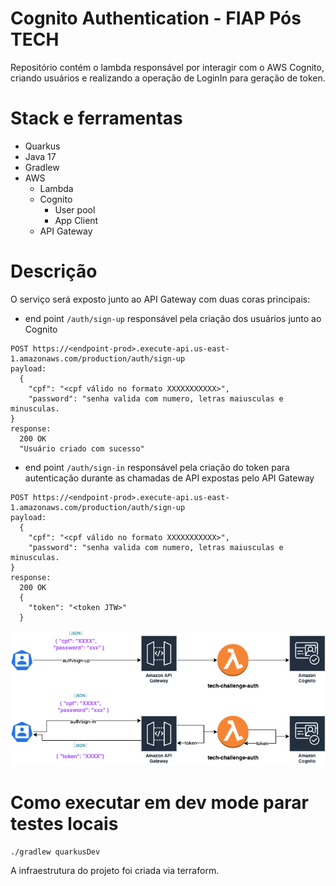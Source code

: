 # Cognito Authentication - FIAP Pós TECH

Repositório contém o lambda responsável por interagir com o AWS Cognito, criando usuários e realizando a operação de LoginIn para geração de token.

# Stack e ferramentas

* Quarkus
* Java 17
* Gradlew
* AWS
    * Lambda
    * Cognito
        * User pool
        * App Client
    * API Gateway

# Descrição

O serviço será exposto junto ao API Gateway com duas coras principais:

* end point `/auth/sign-up` responsável pela criação dos usuários junto ao Cognito

```
POST https://<endpoint-prod>.execute-api.us-east-1.amazonaws.com/production/auth/sign-up
payload: 
  {
    "cpf": "<cpf válido no formato XXXXXXXXXXX>",
    "password": "senha valida com numero, letras maiusculas e minusculas. 
}
response:
  200 OK
  "Usuário criado com sucesso"
```

* end point `/auth/sign-in` responsável pela criação do token para autenticação durante as chamadas de API expostas pelo API Gateway

```
POST https://<endpoint-prod>.execute-api.us-east-1.amazonaws.com/production/auth/sign-up
payload: 
  {
    "cpf": "<cpf válido no formato XXXXXXXXXXX>",
    "password": "senha valida com numero, letras maiusculas e minusculas. 
}
response:
  200 OK
  {
    "token": "<token JTW>"
  }
```

<p align="center">
    <img src="./assets/auth-flow.png">
<p>

 

# Como executar em dev mode parar testes locais

```shell script
./gradlew quarkusDev
```

A infraestrutura do projeto foi criada via terraform. 